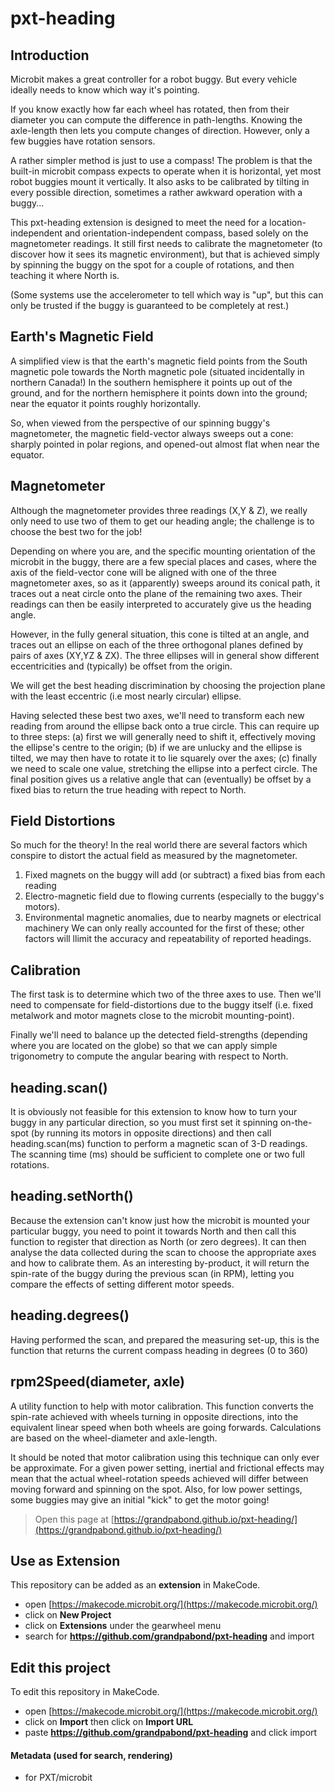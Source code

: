 # pxt-heading

## Introduction
Microbit makes a great controller for a robot buggy. But every vehicle ideally needs to know which way it's pointing. 

If you know exactly how far each wheel has rotated, then from their diameter you can compute the difference 
in path-lengths. Knowing the axle-length then lets you compute changes of direction. However, only a few 
buggies have rotation sensors.

A rather simpler method is just to use a compass! The problem is that the built-in microbit compass expects to operate
when it is horizontal, yet most robot buggies mount it vertically. It also asks to be calibrated by tilting in every 
possible direction, sometimes a rather awkward operation with a buggy...

This pxt-heading extension is designed to meet the need for a location-independent and orientation-independent compass,
based solely on the magnetometer readings. It still first needs to calibrate the magnetometer (to discover how it 
sees its magnetic environment), but that is achieved simply by spinning the buggy on the spot for a couple of rotations, 
and then teaching it where North is.

(Some systems use the accelerometer to tell which way is "up", but this can only be trusted if the buggy is 
guaranteed to be completely at rest.)

## Earth's Magnetic Field
A simplified view is that the earth's magnetic field points from the South magnetic pole towards the North magnetic 
pole (situated incidentally in northern Canada!) In the southern hemisphere it points up out of the ground, 
and for the northern hemisphere it points down into the ground; near the equator it points roughly horizontally.

So, when viewed from the perspective of our spinning buggy's magnetometer, the magnetic field-vector always sweeps 
out a cone: sharply pointed in polar regions, and opened-out almost flat when near the equator.

## Magnetometer
Although the magnetometer provides three readings (X,Y & Z), we really only need to use two of them to get our 
heading angle; the challenge is to choose the best two for the job! 

Depending on where you are, and the specific mounting orientation of the microbit in the buggy, there are a few 
special places and cases, where the axis of the field-vector cone will be aligned with one of the three magnetometer 
axes, so as it (apparently) sweeps around its conical path, it traces out a neat circle onto the plane of the 
remaining two axes. Their readings can then be easily interpreted to accurately give us the heading angle. 

However, in the fully general situation, this cone is tilted at an angle, and traces out an ellipse on each of 
the three orthogonal planes defined by pairs of axes (XY,YZ & ZX). The three ellipses will in general show 
different eccentricities and (typically) be offset from the origin. 

We will get the best heading discrimination by choosing the projection plane with the least eccentric 
(i.e most nearly circular) ellipse. 

Having selected these best two axes, we'll need to transform each new reading from around the ellipse back onto 
a true circle. This can require up to three steps: 
(a) first we will generally need to shift it, effectively moving the ellipse's centre to the origin; 
(b) if we are unlucky and the ellipse is tilted, we may then have to rotate it to lie squarely over the axes;
(c) finally we need to scale one value, stretching the ellipse into a perfect circle.
The final position gives us a relative angle that can (eventually) be offset by a fixed bias to return 
the true heading with repect to North.

## Field Distortions
So much for the theory! In the real world there are several factors which conspire to distort the actual field as 
measured by the magnetometer.
1) Fixed magnets on the buggy will add (or subtract) a fixed bias from each reading
2) Electro-magnetic field due to flowing currents (especially to the buggy's motors).
3) Environmental magnetic anomalies, due to nearby magnets or electrical machinery 
We can only really accounted for the first of these; other factors will llimit the accuracy and repeatability
of reported headings.

## Calibration
The first task is to determine which two of the three axes to use. Then we'll need to compensate for field-distortions 
due to the buggy itself (i.e. fixed metalwork and motor magnets close to the microbit mounting-point).

Finally we'll need to balance up the detected field-strengths (depending where you are located on the globe) so 
that we can apply simple trigonometry to compute the angular bearing with respect to North.    



## heading.scan()
It is obviously not feasible for this extension to know how to turn your buggy in any particular direction, so you 
must first set it spinning on-the-spot (by running its motors in opposite directions) and then call heading.scan(ms) 
function to perform a magnetic scan of 3-D readings. The scanning time (ms) should be sufficient to complete one or 
two full rotations.

## heading.setNorth()
Because the extension can't know just how the microbit is mounted your particular buggy, you need to point it towards 
North and then call this function to register that direction as North (or zero degrees). It can then
analyse the data collected during the scan to choose the appropriate axes and how to calibrate them. 
As an interesting by-product, it will return the spin-rate of the buggy during the previous scan (in RPM), letting 
you compare the effects of setting different motor speeds.

## heading.degrees()
Having performed the scan, and prepared the measuring set-up, this is the function that returns the current compass 
heading in degrees (0 to 360)

## rpm2Speed(diameter, axle)
A utility function to help with motor calibration. This function converts the spin-rate achieved with wheels turning 
in opposite directions, into the equivalent linear speed when both wheels are going forwards. Calculations are based 
on the wheel-diameter and axle-length. 

It should be noted that motor calibration using this technique can only ever be approximate. 
For a given power setting, inertial and frictional effects may mean that the actual 
wheel-rotation speeds achieved will differ between moving forward and spinning on the spot.
Also, for low power settings, some buggies may give an initial "kick" to get the motor going!









> Open this page at [https://grandpabond.github.io/pxt-heading/](https://grandpabond.github.io/pxt-heading/)

## Use as Extension

This repository can be added as an **extension** in MakeCode.

* open [https://makecode.microbit.org/](https://makecode.microbit.org/)
* click on **New Project**
* click on **Extensions** under the gearwheel menu
* search for **https://github.com/grandpabond/pxt-heading** and import

## Edit this project

To edit this repository in MakeCode.

* open [https://makecode.microbit.org/](https://makecode.microbit.org/)
* click on **Import** then click on **Import URL**
* paste **https://github.com/grandpabond/pxt-heading** and click import

#### Metadata (used for search, rendering)

* for PXT/microbit
<script src="https://makecode.com/gh-pages-embed.js"></script><script>makeCodeRender("{{ site.makecode.home_url }}", "{{ site.github.owner_name }}/{{ site.github.repository_name }}");</script>